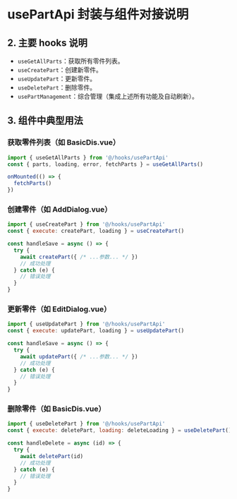# usePartApi 封装与组件对接说明


## 2. 主要 hooks 说明
- `useGetAllParts`：获取所有零件列表。
- `useCreatePart`：创建新零件。
- `useUpdatePart`：更新零件。
- `useDeletePart`：删除零件。
- `usePartManagement`：综合管理（集成上述所有功能及自动刷新）。

## 3. 组件中典型用法

### 获取零件列表（如 BasicDis.vue）
```js
import { useGetAllParts } from '@/hooks/usePartApi'
const { parts, loading, error, fetchParts } = useGetAllParts()

onMounted(() => {
  fetchParts()
})
```

### 创建零件（如 AddDialog.vue）
```js
import { useCreatePart } from '@/hooks/usePartApi'
const { execute: createPart, loading } = useCreatePart()

const handleSave = async () => {
  try {
    await createPart({ /* ...参数... */ })
    // 成功处理
  } catch (e) {
    // 错误处理
  }
}
```

### 更新零件（如 EditDialog.vue）
```js
import { useUpdatePart } from '@/hooks/usePartApi'
const { execute: updatePart, loading } = useUpdatePart()

const handleSave = async () => {
  try {
    await updatePart({ /* ...参数... */ })
    // 成功处理
  } catch (e) {
    // 错误处理
  }
}
```

### 删除零件（如 BasicDis.vue）
```js
import { useDeletePart } from '@/hooks/usePartApi'
const { execute: deletePart, loading: deleteLoading } = useDeletePart()

const handleDelete = async (id) => {
  try {
    await deletePart(id)
    // 成功处理
  } catch (e) {
    // 错误处理
  }
}
```

